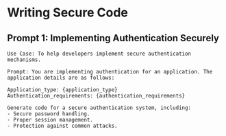 # Writing Secure Code

## Prompt 1: Implementing Authentication Securely
```
Use Case: To help developers implement secure authentication mechanisms.

Prompt: You are implementing authentication for an application. The application details are as follows:

Application_type: {application_type}
Authentication_requirements: {authentication_requirements}

Generate code for a secure authentication system, including:
- Secure password handling.
- Proper session management.
- Protection against common attacks.

```